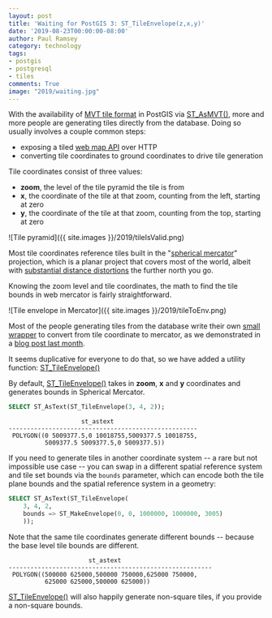 ```yaml
---
layout: post
title: 'Waiting for PostGIS 3: ST_TileEnvelope(z,x,y)'
date: '2019-08-23T00:00:00-08:00'
author: Paul Ramsey
category: technology
tags:
- postgis
- postgresql
- tiles
comments: True
image: "2019/waiting.jpg"
--- 
```


With the availability of [MVT tile format](https://docs.mapbox.com/vector-tiles/specification/) in PostGIS via [ST_AsMVT()](https://postgis.net/docs/ST_AsMVT.html), more and more people are generating tiles directly from the database. Doing so usually involves a couple common steps:

* exposing a tiled [web map API](https://en.wikipedia.org/wiki/Tiled_web_map) over HTTP
* converting tile coordinates to ground coordinates to drive tile generation

Tile coordinates consist of three values:

* **zoom**, the level of the tile pyramid the tile is from
* **x**, the coordinate of the tile at that zoom, counting from the left, starting at zero
* **y**, the coordinate of the tile at that zoom, counting from the top, starting at zero

![Tile pyramid]({{ site.images }}/2019/tileIsValid.png)

Most tile coordinates reference tiles built in the "[spherical mercator](http://epsg.io/3857)" projection, which is a planar project that covers most of the world, albeit with [substantial distance distortions](https://en.wikipedia.org/wiki/Mercator_projection#Distortion_of_sizes) the further north you go.

Knowing the zoom level and tile coordinates, the math to find the tile bounds in web mercator is fairly straightforward.

![Tile envelope in Mercator]({{ site.images }}/2019/tileToEnv.png)

Most of the people generating tiles from the database write their own [small](https://github.com/CartoDB/cartodb-postgresql/wiki/CDB_XYZ_Extent) [wrapper](https://github.com/mapbox/postgis-vt-util/blob/master/src/TileBBox.sql) to convert from tile coordinate to mercator, as we demonstrated in a [blog post last month](https://info.crunchydata.com/blog/dynamic-vector-tiles-from-postgis). 

It seems duplicative for everyone to do that, so we have added a utility function: [ST_TileEnvelope()](https://postgis.net/docs/manual-dev/ST_TileEnvelope.html)

By default, [ST_TileEnvelope()](https://postgis.net/docs/manual-dev/ST_TileEnvelope.html) takes in **zoom**, **x** and **y** coordinates and generates bounds in Spherical Mercator.

```sql
SELECT ST_AsText(ST_TileEnvelope(3, 4, 2));
```
```
                    st_astext                                       
----------------------------------------------------
 POLYGON((0 5009377.5,0 10018755,5009377.5 10018755,
          5009377.5 5009377.5,0 5009377.5))
```

If you need to generate tiles in another coordinate system -- a rare but not impossible use case -- you can swap in a different spatial reference system and tile set bounds via the `bounds` parameter, which can encode both the tile plane bounds and the spatial reference system in a geometry:

```sql
SELECT ST_AsText(ST_TileEnvelope(
    3, 4, 2, 
    bounds => ST_MakeEnvelope(0, 0, 1000000, 1000000, 3005)
    ));
```

Note that the same tile coordinates generate different bounds -- because the base level tile bounds are different.

```
                      st_astext                                     
--------------------------------------------------------
 POLYGON((500000 625000,500000 750000,625000 750000,
          625000 625000,500000 625000))
```

[ST_TileEnvelope()](https://postgis.net/docs/manual-dev/ST_TileEnvelope.html) will also happily generate non-square tiles, if you provide a non-square bounds. 








